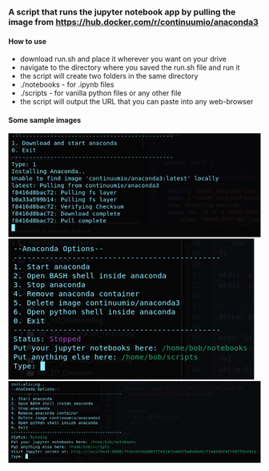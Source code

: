 ### A script that runs the jupyter notebook app by pulling the image from https://hub.docker.com/r/continuumio/anaconda3

#### How to use
* download run.sh and place it wherever you want on your drive
* navigate to the directory where you saved the run.sh file and run it
* the script will create two folders in the same directory
* ./notebooks - for .ipynb files
* ./scripts - for vanilla python files or any other file
* the script will output the URL that you can paste into any web-browser

#### Some sample images
![](img/0.png?raw=true)
![](img/1.png?raw=true)
![](img/2.png?raw=true)
